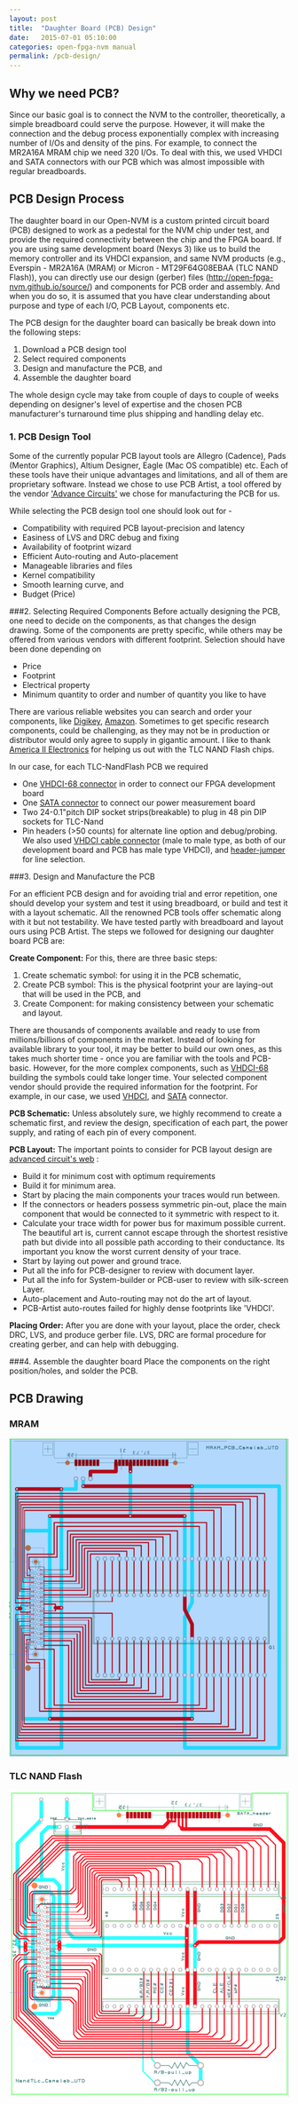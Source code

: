 ```yaml
---
layout: post
title:  "Daughter Board (PCB) Design"
date:   2015-07-01 05:10:00
categories: open-fpga-nvm manual
permalink: /pcb-design/
---
```



## Why we need PCB? 
Since our basic goal is to connect the NVM to the controller, theoretically, a simple breadboard could serve the purpose. However, it will make the connection and the debug process exponentially complex with increasing number of I/Os and density of the pins. For example, to connect the MR2A16A MRAM chip we need 320 I/Os. To deal with this, we used VHDCI and SATA connectors with our PCB which was almost impossible with regular breadboards.


## PCB Design Process
The daughter board in our Open-NVM is a custom printed circuit board (PCB) designed to work as a pedestal for the NVM chip under test, and provide the required connectivity between the chip and the FPGA board. 
If you are using same development board (Nexys 3) like us to build the memory controller and its VHDCI expansion, and same NVM products (e.g., Everspin - MR2A16A (MRAM) or Micron - MT29F64G08EBAA (TLC NAND Flash)), you can directly use our design (gerber) files (http://open-fpga-nvm.github.io/source/) and components for PCB order and assembly. And when you do so, it is assumed that you have clear understanding about purpose and type of each I/O, PCB Layout, components etc. 

The PCB design for the daughter board can basically be break down into the following steps: 

1. Download a PCB design tool
1. Select required components
1. Design and manufacture the PCB, and
1. Assemble the daughter board
	
The whole design cycle may take from couple of days to couple of weeks depending on designer's level of expertise and the chosen PCB manufacturer's turnaround time plus shipping and handling delay etc.   

### 1. PCB Design Tool
Some of the currently popular PCB layout tools are Allegro (Cadence), Pads (Mentor Graphics),  Altium Designer, Eagle (Mac OS compatible) etc. Each of these tools have their unique advantages and limitations, and all of them are proprietary software.  Instead we chose to use PCB Artist, a tool offered by the vendor ['Advance Circuits'](http://www.4pcb.com) we chose for manufacturing the PCB for us.

While selecting the PCB design tool one should look out for -  
  
 * Compatibility with required PCB layout-precision and latency 
 * Easiness of LVS and DRC debug and fixing
 * Availability of footprint wizard 
 * Efficient Auto-routing and Auto-placement  
 * Manageable libraries and files 
 * Kernel compatibility
 * Smooth learning curve,  and
 * Budget (Price)  


###2. Selecting Required Components
Before actually designing the PCB, one need to decide on the components, as that changes the design drawing. Some of the components are pretty specific, while others may be offered from various vendors with different footprint. Selection should have been done depending on 
 * Price
 * Footprint
 * Electrical property
 * Minimum quantity to order and number of quantity you like to have
 
There are various reliable websites you can search and order your components, like [Digikey](http://www.digikey.com/), [Amazon](http://www.amazon.com/). Sometimes to get specific research components, could be challenging, as they may not be in production or distributor would only agree to supply in gigantic amount. I like to thank [America II Electronics](http://www.americaii.com) for helping us out with the TLC NAND Flash chips.  

In our case, for each TLC-NandFlash PCB we required

 * One [VHDCI-68 connector](http://www.digikey.com/product-detail/en/0714300008/WM7303-ND/572157) in order to connect our FPGA development board
 * One [SATA connector](http://www.digikey.com/product-detail/en/0877030001/WM19111-ND/1499168) to connect our power measurement board
 * Two 24-0.1"pitch DIP socket strips(breakable) to plug in 48 pin DIP sockets for TLC-Nand
 * Pin headers (>50 counts) for alternate line option and debug/probing.   
We also used [VHDCI cable connector](https://www.digilentinc.com/Products/Catalog.cfm?NavPath=2,393&Cat=3#VHDCI-M2M-CABLE) (male to male type, as both of our development board and PCB has male type VHDCI), and [header-jumper](http://www.amazon.com/2-54mm-Standard-Circuit-Shunts-Jumper/dp/B00HR8DGZO) for line selection.
  

###3. Design and Manufacture the PCB

For an efficient PCB design and for avoiding trial and error repetition, one should develop your system and test it using breadboard, or build and test it with a layout schematic. All the renowned PCB tools offer schematic along with it but not testability. We have tested partly with breadboard and layout ours using PCB Artist. The steps we followed for designing our daughter board PCB are:

  
**Create Component:**
For this, there are three basic steps: 
  1.  Create schematic symbol: for using it in the PCB schematic, 
  1.  Create PCB symbol: This is the physical footprint your are laying-out that will be used in the PCB, and 
  1.  Create Component: for making consistency between your schematic and layout.                                

  There are thousands of components available and ready to use from millions/billions of components in the market. Instead of looking for available library to your tool, it may be better to build our own ones, as this takes much shorter time - once you are familiar with the tools and PCB-basic. However, for the more complex components, such as [VHDCI-68](http://www.molex.com/pdm_docs/sd/714300008_sd.pdf) building the symbols could take longer time. Your selected component vendor should provide the required information for the footprint. For example, in our case, we used [VHDCI](http://www.molex.com/pdm_docs/sd/714300008_sd.pdf), and [SATA](http://www.molex.com/pdm_docs/sd/877030001_sd.pdf) connector.


**PCB Schematic:** 
Unless absolutely sure, we highly recommend to create a schematic first, and review the design, specification of each part, the power supply, and rating of each pin of every component. 
 
**PCB Layout:** 
The important points to consider for PCB layout design are [advanced circuit's web](http://www.4pcb.com/pcb-software-tips-tools.html) : 

* Build it for minimum cost with optimum requirements
* Build it for minimum area.
* Start by placing the main components your traces would run between.
* If the connectors or headers possess symmetric pin-out, place the main component that would be connected to it symmetric with respect to it.
* Calculate your trace width for power bus for maximum possible current. The beautiful art is, current cannot escape through the shortest resistive path but divide into all possible path according to their conductance. Its important you know the worst current density of your trace. 
* Start by laying out power and ground trace.
* Put all the info for PCB-designer to review with document layer.
* Put all the info for System-builder or PCB-user to review with silk-screen Layer.
* Auto-placement and Auto-routing may not do the art of layout. 
* PCB-Artist auto-routes failed for highly dense footprints like 'VHDCI'.   
  
**Placing Order:** 
After you are done with your layout, place the order, check DRC, LVS, and produce gerber file.  LVS, DRC are formal procedure for creating gerber, and can help with debugging. 


###4. Assemble the daughter board
Place the components on the right position/holes, and solder the PCB.


## PCB Drawing

### MRAM 
![](https://raw.githubusercontent.com/lubmn/PCB/master/pic/pcb_mram.png)

### TLC NAND Flash 
![](/resource/image/pcb_tlcNand.png)
